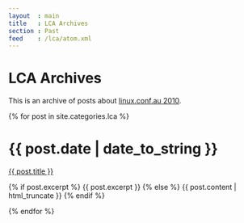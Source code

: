 ```yaml
---
layout  : main
title   : LCA Archives
section : Past
feed    : /lca/atom.xml
---
```


LCA Archives
============

This is an archive of posts about [linux.conf.au 2010][lca2010].

[lca2010]: http://www.lca2010.org.nz/

{% for post in site.categories.lca %}
<div class="section list">
  <h1>{{ post.date | date_to_string }}</h1>
  <p class="line">
    <a class="title" href="{{ post.url }}">{{ post.title }}</a>
  </p>
  <p class="excerpt">{% if post.excerpt %}
	{{ post.excerpt }}
  {% else %}
    {{ post.content | html_truncate }}
  {% endif %}</p>
</div>
{% endfor %}